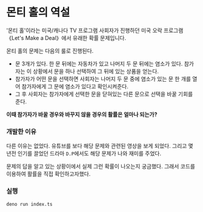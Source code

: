 # 몬티 홀의 역설

'몬티 홀'이라는 미국/캐나다 TV 프로그램 사회자가 진행하던 미국 오락 프로그램 《Let's Make a Deal》에서 유래한 확률 문제입니다.

몬티 홀의 문제는 다음의 룰로 진행된다.

- 문 3개가 있다. 한 문 뒤에는 자동차가 있고 나머지 두 문 뒤에는 염소가 있다. 참가자는 이 상황에서 문을 하나 선택하여 그 뒤에 있는 상품을 얻는다.
- 참가자가 어떤 문을 선택하면 사회자는 나머지 두 문 중에 염소가 있는 문 한 개를 열어 참가자에게 그 문에 염소가 있다고 확인시켜준다.
- 그 후 사회자는 참가자에게 선택한 문을 닫혀있는 다른 문으로 선택을 바꿀 기회를 준다.

**이때 참가자가 바꿀 경우와 바꾸지 않을 경우의 활률은 얼마나 되는가?**

### 개발한 이유

다른 이유는 없었다. 유튜브를 보다 해당 문제와 관련된 영상을 보게 되었다. 그리고 몇년전 인기를 끌었던 드라마 `D.P`에서도 해당 문제가 나와 재미를 주었다.

문제의 답을 알고 있는 상황이에서 실제 그런 확률이 나오는지 궁금했다. 그래서 코드를 이용하여 활률을 직접 확인하고자했다.

### 실행

`deno run index.ts`
